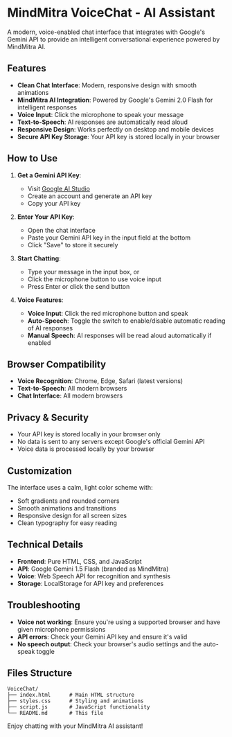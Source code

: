 # MindMitra VoiceChat - AI Assistant

A modern, voice-enabled chat interface that integrates with Google's Gemini API to provide an intelligent conversational experience powered by MindMitra AI.

## Features

- **Clean Chat Interface**: Modern, responsive design with smooth animations
- **MindMitra AI Integration**: Powered by Google's Gemini 2.0 Flash for intelligent responses
- **Voice Input**: Click the microphone to speak your message
- **Text-to-Speech**: AI responses are automatically read aloud
- **Responsive Design**: Works perfectly on desktop and mobile devices
- **Secure API Key Storage**: Your API key is stored locally in your browser

## How to Use

1. **Get a Gemini API Key**:
   - Visit [Google AI Studio](https://aistudio.google.com/app/apikey)
   - Create an account and generate an API key
   - Copy your API key

2. **Enter Your API Key**:
   - Open the chat interface
   - Paste your Gemini API key in the input field at the bottom
   - Click "Save" to store it securely

3. **Start Chatting**:
   - Type your message in the input box, or
   - Click the microphone button to use voice input
   - Press Enter or click the send button

4. **Voice Features**:
   - **Voice Input**: Click the red microphone button and speak
   - **Auto-Speech**: Toggle the switch to enable/disable automatic reading of AI responses
   - **Manual Speech**: AI responses will be read aloud automatically if enabled

## Browser Compatibility

- **Voice Recognition**: Chrome, Edge, Safari (latest versions)
- **Text-to-Speech**: All modern browsers
- **Chat Interface**: All modern browsers

## Privacy & Security

- Your API key is stored locally in your browser only
- No data is sent to any servers except Google's official Gemini API
- Voice data is processed locally by your browser

## Customization

The interface uses a calm, light color scheme with:
- Soft gradients and rounded corners
- Smooth animations and transitions
- Responsive design for all screen sizes
- Clean typography for easy reading

## Technical Details

- **Frontend**: Pure HTML, CSS, and JavaScript
- **API**: Google Gemini 1.5 Flash (branded as MindMitra)
- **Voice**: Web Speech API for recognition and synthesis
- **Storage**: LocalStorage for API key and preferences

## Troubleshooting

- **Voice not working**: Ensure you're using a supported browser and have given microphone permissions
- **API errors**: Check your Gemini API key and ensure it's valid
- **No speech output**: Check your browser's audio settings and the auto-speak toggle

## Files Structure

```
VoiceChat/
├── index.html      # Main HTML structure
├── styles.css      # Styling and animations
├── script.js       # JavaScript functionality
└── README.md       # This file
```

Enjoy chatting with your MindMitra AI assistant!
